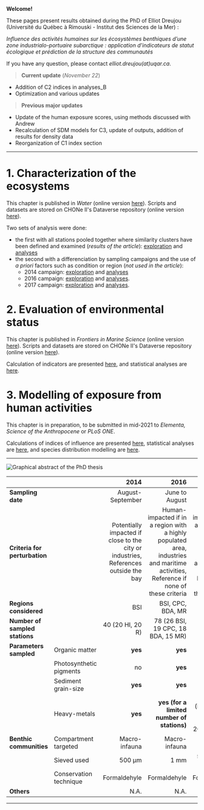 **Welcome!**

These pages present results obtained during the PhD of Elliot Dreujou (Université du Québec à Rimouski - Institut des Sciences de la Mer) :

*Influence des activités humaines sur les écosystèmes benthiques d’une zone industrialo-portuaire subarctique : application d’indicateurs de statut écologique et prédiction de la structure des communautés*

If you have any question, please contact *elliot.dreujou(at)uqar.ca*.

> **Current update** (*November 22*)<br>
- Addition of C2 indices in analyses_B
- Optimization and various updates

> **Previous major updates**<br>
- Update of the human exposure scores, using methods discussed with Andrew
- Recalculation of SDM models for C3, update of outputs, addition of results for density data
- Reorganization of C1 index section

-----


# 1. Characterization of the ecosystems

This chapter is published in *Water* (online version [here](https://www.mdpi.com/2073-4441/12/9/2424)). Scripts and datasets are stored on CHONe II's Dataverse repository (online version [here](https://doi.org/10.5683/SP2/5LJYXO)).

Two sets of analysis were done:

- the first with all stations pooled together where similarity clusters have been defined and examined (*results of the article*): [exploration](https://eldre.github.io/eldre-phd/Chap1/C1_analyses_A.html) and [analyses](https://eldre.github.io/eldre-phd/Chap1/C1_analyses_B.html)
- the second with a differenciation by sampling campaigns and the use of *a priori* factors such as condition or region (*not used in the article*):
  - 2014 campaign: [exploration](https://eldre.github.io/eldre-phd/Chap1/C1_analyses_14A.html) and [analyses](https://eldre.github.io/eldre-phd/Chap1/C1_analyses_14B.html)
  - 2016 campaign: [exploration](https://eldre.github.io/eldre-phd/Chap1/C1_analyses_16A.html) and [analyses](https://eldre.github.io/eldre-phd/Chap1/C1_analyses_16B.html).
  - 2017 campaign: [exploration](https://eldre.github.io/eldre-phd/Chap1/C1_analyses_17A.html) and [analyses](https://eldre.github.io/eldre-phd/Chap1/C1_analyses_17B.html).

# 2. Evaluation of environmental status

This chapter is published in *Frontiers in Marine Science* (online version [here](https://www.frontiersin.org/articles/10.3389/fmars.2021.637546)). Scripts and datasets are stored on CHONe II's Dataverse repository (online version [here](https://doi.org/10.5683/SP2/WDDDMI)).

Calculation of indicators are presented [here](https://eldre.github.io/eldre-phd/Chap2/C2_analyses_A.html), and statistical analyses are [here](https://eldre.github.io/eldre-phd/Chap2/C2_analyses_B.html).

# 3. Modelling of exposure from human activities

This chapter is in preparation, to be submitted in mid-2021 to *Elementa, Science of the Anthropocene* or *PLoS ONE*.

Calculations of indices of influence are presented [here](https://eldre.github.io/eldre-phd/Chap3/C3_analyses_A.html), statistical analyses are [here](https://eldre.github.io/eldre-phd/Chap3/C3_analyses_B.html), and species distribution modelling are [here](https://eldre.github.io/eldre-phd/Chap3/C3_analyses_C.html).

-----


![Graphical abstract of the PhD thesis](https://eldre.github.io/eldre-phd/Abstract.png)

|                                 |                         | 2014                                               | 2016                                               | 2017                                          |
|:--------------------------------|:------------------------|---------------------------------------------------:|---------------------------------------------------:|---------------------------------------------------:|
| **Sampling date**               |                         | August-September                                   | June to August                                     | July                                               |
| **Criteria for perturbation**   |                         | Potentially impacted if close to the city or industries, References outside the bay | Human-impacted if in a region with a highly populated area, industries and maritime activities, Reference if none of these criteria | Human-impacted if in a region with a highly populated area, industries and maritime activities, Reference if none of these criteria |
| **Regions considered**          |                         | BSI                                                | BSI, CPC, BDA, MR                                  | BSI, MR                                            |
| **Number of sampled stations**  |                         | 40 (20 HI, 20 R)                                   | 78 (26 BSI, 19 CPC, 18 BDA, 15 MR)                 | 126 (111 BSI, 15 MR)                               |
| **Parameters sampled**          | Organic matter          | **yes**                                            | **yes**                                            | **yes**                                            |
|                                 | Photosynthetic pigments | no                                                 | **yes**                                            | **yes**                                         |
|                                 | Sediment grain-size     | **yes**                                            | **yes**                                            | **yes**                                      |
|                                 | Heavy-metals            | **yes**                                            | **yes (for a limited number of stations)**         | no (interpolated based on 2014 and 2016 values) |
|  **Benthic communities**        | Compartment targeted    | Macro-infauna                                      | Macro-infauna                                      | Macro-infauna                                      |
|                                 | Sieved used             | 500 µm                                             | 1 mm                                               | 500 µm and 1 mm                                  |
|                                 | Conservation technique  | Formaldehyle                                       | Formaldehyle                                       | Formaldehyle                                            |
| **Others**                      |                         | N.A. | N.A. | N.A. |

-----
